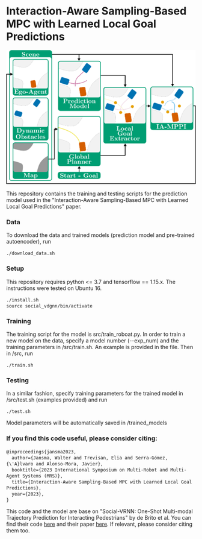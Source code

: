 # Interaction-Aware Sampling-Based MPC with Learned Local Goal Predictions

<img src="docs/imgs/framework.png">

This repository contains the training and testing scripts for the prediction model used in the "Interaction-Aware Sampling-Based MPC with Learned Local Goal Predictions" paper.

### Data

To download the data and trained models (prediction model and pre-trained autoencoder), run
```
./download_data.sh
``` 

### Setup

This repository requires python <= 3.7 and tensorflow == 1.15.x. The instructions were tested on Ubuntu 16.

```
./install.sh
source social_vdgnn/bin/activate
```

### Training 

The training script for the model is src/train_roboat.py. In order to train a new model on the data, specify a model number (--exp_num) and the training parameters in /src/train.sh. An example is provided in the file. Then in /src, run 
```
./train.sh
```

### Testing

In a similar fashion, specify training parameters for the trained model in /src/test.sh (examples provided) and run
```
./test.sh
```

Model parameters will be automatically saved in /trained_models
 

### If you find this code useful, please consider citing:

```
@inproceedings{jansma2023,
  author={Jansma, Walter and Trevisan, Elia and Serra-Gómez, {\'A}lvaro and Alonso-Mora, Javier},
  booktitle={2023 International Symposium on Multi-Robot and Multi-Agent Systems (MRS)}, 
  title={Interaction-Aware Sampling-Based MPC with Learned Local Goal Predictions},
  year={2023},
}
```

This code and the model are base on "Social-VRNN: One-Shot Multi-modal Trajectory Prediction for Interacting Pedestrians" by de Brito et al. You can find their code [here](https://github.com/tud-amr/social_vrnn) and their paper [here](https://proceedings.mlr.press/v155/brito21a.html). If relevant, please consider citing them too.
